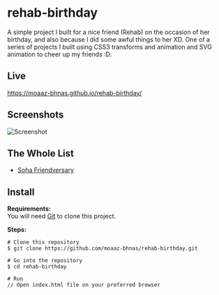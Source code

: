 # rehab-birthday
A simple project I built for a nice friend (Rehab) on the occasion of her birthday, and also because I did some awful things to her XD. One of a series of projects I built using CSS3 transforms and animation and SVG animation to cheer up my friends :D.

## Live
https://moaaz-bhnas.github.io/rehab-birthday/

## Screenshots
![Screenshot](https://i.ibb.co/Fm633hB/2018-12-30-14-53-moaaz-bhnas-github-io.png)

## The Whole List
- [Soha Friendversary](https://github.com/moaaz-bhnas/soha-friendversary#friendversary)

## Install
<b>Requirements:</b>  
You will need [Git](https://git-scm.com/) to clone this project.  

<b>Steps:</b>
```
# Clone this repository
$ git clone https://github.com/moaaz-bhnas/rehab-birthday.git

# Go into the repository
$ cd rehab-birthday

# Run
// Open index.html file on your preferred browser
```
